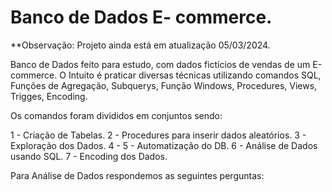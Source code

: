 # Banco de Dados   E- commerce.

**Observação: Projeto ainda está em atualização 05/03/2024.

Banco de Dados feito para estudo, com dados fictícios de vendas de um E-commerce.
O Intuito é praticar diversas técnicas utilizando comandos SQL, Funções de Agregação, Subquerys,  Função Windows, Procedures, Views, Trigges, Encoding.

Os comandos foram divididos em conjuntos sendo:

1 - Criação de Tabelas. 
2 - Procedures para inserir dados aleatórios. 
3 - Exploração dos Dados. 
4 - 
5 - Automatização do DB. 
6 - Análise de Dados usando SQL. 
7 - Encoding dos Dados. 

Para Análise de Dados respondemos as seguintes perguntas:
